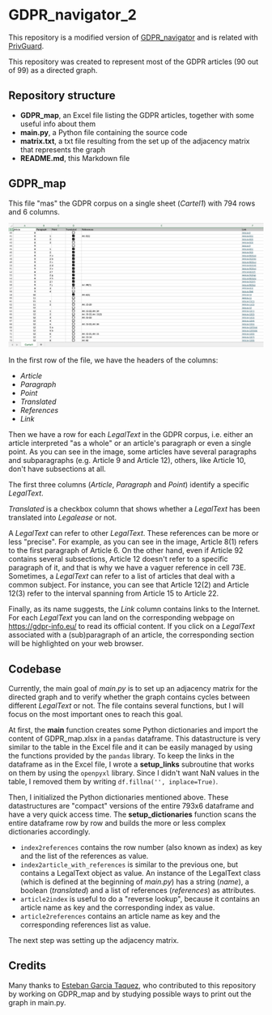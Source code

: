 # GDPR_navigator_2
 
This repository is a modified version of [GDPR_navigator](https://github.com/filvan/GDPR_navigator) and is related with [PrivGuard](https://github.com/filvan/PrivGuard).

This repository was created to represent most of the GDPR articles (90 out of 99) as a directed graph.

## Repository structure

- **GDPR_map**, an Excel file listing the GDPR articles, together with some useful info about them
- **main.py**, a Python file containing the source code
- **matrix.txt**, a txt file resulting from the set up of the adjacency matrix that represents the graph 
- **README.md**, this Markdown file

## GDPR_map

This file "mas" the GDPR corpus on a single sheet (_Cartel1_) with 794 rows and 6 columns.

![A screenshot of a portion of GDPR_map.xlsx](Screenshot.png "GDPR_map")

In the first row of the file, we have the headers of the columns:
- _Article_
- _Paragraph_
- _Point_
- _Translated_
- _References_
- _Link_

Then we have a row for each _LegalText_ in the GDPR corpus, i.e. either an article interpreted "as a whole" or an article's paragraph or even a single point.
As you can see in the image, some articles have several paragraphs and subparagraphs (e.g. Article 9 and Article 12), others, like Article 10, don't have subsections at all.

The first three columns (_Article_, _Paragraph_ and _Point_) identify a specific _LegalText_.

_Translated_ is a checkbox column that shows whether a _LegalText_ has been translated into _Legalease_ or not.

A _LegalText_ can refer to other _LegalText_. These references can be more or less "precise".
For example, as you can see in the image, Article 8(1) refers to the first paragraph of Article 6.
On the other hand, even if Article 92 contains several subsections, Article 12 doesn't refer to a specific paragraph of it, and that is why we have a vaguer reference in cell 73E.
Sometimes, a _LegalText_ can refer to a list of articles that deal with a common subject. For instance, you can see that Article 12(2) and Article 12(3) refer to the interval spanning from Article 15 to Article 22.

Finally, as its name suggests, the _Link_ column contains links to the Internet.
For each _LegalText_ you can land on the corresponding webpage on https://gdpr-info.eu/ to read its official content.
If you click on a _LegalText_ associated with a (sub)paragraph of an article, the corresponding section will be highlighted on your web browser.

## Codebase

Currently, the main goal of _main.py_ is to set up an adjacency matrix for the directed graph and to verify whether the graph contains cycles between different _LegalText_ or not.
The file contains several functions, but I will focus on the most important ones to reach this goal.

At first, the **main** function creates some Python dictionaries and import the content of GDPR_map.xlsx in a `pandas` dataframe.
This datastructure is very similar to the table in the Excel file and it can be easily managed by using the functions provided by the `pandas` library.
To keep the links in the dataframe as in the Excel file, I wrote a **setup_links** subroutine that works on them by using the `openpyxl` library.
Since I didn't want NaN values in the table, I removed them by writing `df.fillna('', inplace=True)`.

Then, I initialized the Python dictionaries mentioned above. These datastructures are "compact" versions of the entire 793x6 dataframe and have a very quick access time.
The **setup_dictionaries** function scans the entire dataframe row by row and builds the more or less complex dictionaries accordingly.
- `index2references` contains the row number (also known as index) as key and the list of the references as value.
- `index2article_with_references` is similar to the previous one, but contains a LegalText object as value.
An instance of the LegalText class (which is defined at the beginning of _main.py_) has a string (_name_), a boolean (_translated_) and a list of references (_references_) as attributes.
- `article2index` is useful to do a "reverse lookup", because it contains an article name as key and the corresponding index as value.
- `article2references` contains an article name as key and the corresponding references list as value.

The next step was setting up the adjacency matrix.




## Credits

Many thanks to [Esteban Garcia Taquez](https://github.com/Esgartaq04), who contributed to this repository by working on GDPR_map and by studying possible ways to print out the graph in main.py.